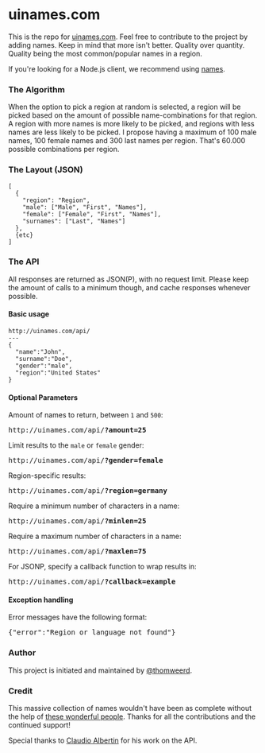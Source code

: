 uinames.com
=======

This is the repo for [uinames.com](http://uinames.com). Feel free to contribute to the project by adding names. Keep in mind that more isn't better. Quality over quantity. Quality being the most common/popular names in a region.

If you're looking for a Node.js client, we recommend using [names](https://github.com/leo/names).

### The Algorithm
When the option to pick a region at random is selected, a region will be picked based on the amount of possible name-combinations for that region. A region with more names is more likely to be picked, and regions with less names are less likely to be picked. I propose having a maximum of 100 male names, 100 female names and 300 last names per region. That's 60.000 possible combinations per region.

### The Layout (JSON)
    [
      {
        "region": "Region",
        "male": ["Male", "First", "Names"],
        "female": ["Female", "First", "Names"],
        "surnames": ["Last", "Names"]
      },
      {etc}
    ]

### The API
All responses are returned as JSON(P), with no request limit. Please keep the amount of calls to a minimum though, and cache responses whenever possible.

#### Basic usage
	http://uinames.com/api/
	---
	{
	  "name":"John",
	  "surname":"Doe",
	  "gender":"male",
	  "region":"United States"
	}
#### Optional Parameters
Amount of names to return, between `1` and `500`:
<pre>http://uinames.com/api/<strong>?amount=25</strong></pre>

Limit results to the `male` or `female` gender:
<pre>http://uinames.com/api/<strong>?gender=female</strong></pre>

Region-specific results:
<pre>http://uinames.com/api/<strong>?region=germany</strong></pre>

Require a minimum number of characters in a name:
<pre>http://uinames.com/api/<strong>?minlen=25</strong></pre>

Require a maximum number of characters in a name:
<pre>http://uinames.com/api/<strong>?maxlen=75</strong></pre>

For JSONP, specify a callback function to wrap results in:
<pre>http://uinames.com/api/<strong>?callback=example</strong></pre>

#### Exception handling
Error messages have the following format:
<pre>{"error":"Region or language not found"}</pre>

### Author
This project is initiated and maintained by [@thomweerd](http://twitter.com/thomweerd).

### Credit
This massive collection of names wouldn't have been as complete without the help of [these wonderful people](https://github.com/thm/uinames/network/members). Thanks for all the contributions and the continued support!

Special thanks to [Claudio Albertin](http://github.com/ClaudioAlbertin) for his work on the API.
